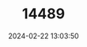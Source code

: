 ---
title: "14489"
category: "Eidinemacheilus smithi"
draft: false
date: 2024-02-22 13:03:50
languages:
  English: ["Zagros Blind Loach"]
---